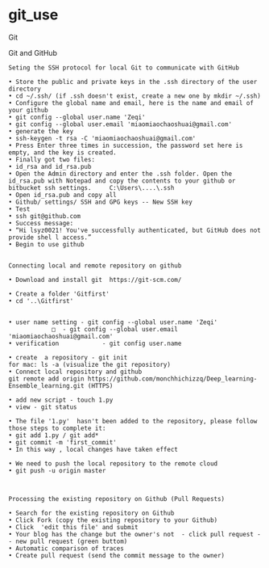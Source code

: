 # git_use
Git

Git and GitHub

	Seting the SSH protocol for local Git to communicate with GitHub
	
	• Store the public and private keys in the .ssh directory of the user directory
	• cd ~/.ssh/ (if .ssh doesn't exist, create a new one by mkdir ~/.ssh)
	• Configure the global name and email, here is the name and email of your github
	• git config --global user.name 'Zeqi'
	• git config --global user.email 'miaomiaochaoshuai@gmail.com'
	• generate the key
	• ssh-keygen -t rsa -C 'miaomiaochaoshuai@gmail.com'
	• Press Enter three times in succession, the password set here is empty, and the key is created.
	• Finally got two files: 
	• id_rsa and id_rsa.pub
	• Open the Admin directory and enter the .ssh folder. Open the id_rsa.pub with Notepad and copy the contents to your github or bitbucket ssh settings.     C:\Users\....\.ssh
	• Open id_rsa.pub and copy all
	• Github/ settings/ SSH and GPG keys -- New SSH key
	• Test
	• ssh git@github.com
	• Success message:  
	• “Hi lsyz0021! You've successfully authenticated, but GitHub does not provide shel l access.”
	• Begin to use github


	Connecting local and remote repository on github
	
	• Download and install git  https://git-scm.com/

	• Create a folder 'Gitfirst'
	• cd '..\Gitfirst'


	• user name setting - git config --global user.name 'Zeqi'
				□  - git config --global user.email 'miaomiaochaoshuai@gmail.com'  
	• verification            - git config user.name

	• create  a repository - git init
	for mac: ls -a (visualize the git repository)
	• Connect local repository and github
	git remote add origin https://github.com/monchhichizzq/Deep_learning-Ensemble_learning.git (HTTPS)
	
	• add new script - touch 1.py
	• view - git status

	• The file '1.py'  hasn't been added to the repository, please follow those steps to complete it:
	• git add 1.py / git add*
	• git commit -m 'first_commit'
	• In this way , local changes have taken effect

	• We need to push the local repository to the remote cloud
	• git push -u origin master


	
	Processing the existing repository on Github (Pull Requests)
	
	• Search for the existing repository on Github
	• Click Fork (copy the existing repository to your Github)
	• Click  'edit this file' and submit
	• Your blog has the change but the owner's not  - click pull request -- new pull request (green buttom)
	• Automatic comparison of traces
	• Create pull request (send the commit message to the owner)
